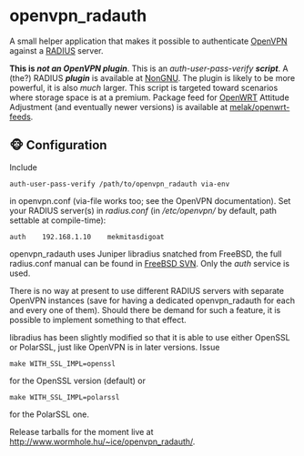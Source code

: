# openvpn_radauth

A small helper application that makes it possible to authenticate
[OpenVPN](http://openvpn.net/) against a [RADIUS](http://en.wikipedia.org/wiki/RADIUS)
server.

**This is _not an OpenVPN plugin_**. This is an _auth-user-pass-verify **script**_.
A (the?) RADIUS **_plugin_** is available at [NonGNU](http://savannah.nongnu.org/projects/radiusplugin).
The plugin is likely to be more powerful, it is also _much_ larger. This script is
targeted toward scenarios where storage space is at a premium. Package feed for
[OpenWRT](https://openwrt.org/) Attitude Adjustment (and eventually newer versions)
is available at [melak/openwrt-feeds](http://github.com/melak/openwrt-feeds).

## &#x1f435; Configuration

Include

```
auth-user-pass-verify /path/to/openvpn_radauth via-env
```

in openvpn.conf (via-file works too; see the OpenVPN documentation). Set your RADIUS
server(s) in _radius.conf_ (in _/etc/openvpn/_ by default, path settable at compile-time):

```
auth	192.168.1.10	mekmitasdigoat
```

openvpn_radauth uses Juniper libradius snatched from FreeBSD, the full radius.conf manual
can be found in [FreeBSD SVN](http://svnweb.freebsd.org/base/stable/9/lib/libradius/radius.conf.5?view=markup).
Only the _auth_ service is used.

There is no way at present to use different RADIUS servers with separate OpenVPN instances
(save for having a dedicated openvpn_radauth for each and every one of them). Should there be
demand for such a feature, it is possible to implement something to that effect.

libradius has been slightly modified so that it is able to use either OpenSSL or PolarSSL,
just like OpenVPN is in later versions. Issue

```
make WITH_SSL_IMPL=openssl
```

for the OpenSSL version (default) or

```
make WITH_SSL_IMPL=polarssl
```

for the PolarSSL one.

Release tarballs for the moment live at <http://www.wormhole.hu/~ice/openvpn_radauth/>.

